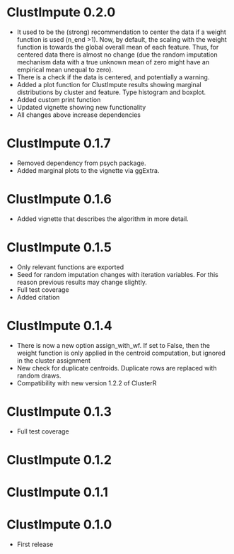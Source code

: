 # ClustImpute 0.2.0

* It used to be the (strong) recommendation to center the data if a weight function is used (n_end >1). Now, by default, the scaling with the weight function is towards the global overall mean of each feature. Thus, for centered data there is almost no change (due the random imputation mechanism data with a true unknown mean of zero might have an empirical mean unequal to zero).
* There is a check if the data is centered, and potentially a warning.
* Added a plot function for ClustImpute results showing marginal distributions by cluster and feature. Type histogram and boxplot.
* Added custom print function
* Updated vignette showing new functionality
* All changes above increase dependencies

# ClustImpute 0.1.7

* Removed dependency from psych package.
* Added marginal plots to the vignette via ggExtra.

# ClustImpute 0.1.6

* Added vignette that describes the algorithm in more detail.

# ClustImpute 0.1.5

* Only relevant functions are exported
* Seed for random imputation changes with iteration variables. For this reason previous results may change slightly.
* Full test coverage
* Added citation

# ClustImpute 0.1.4

* There is now a new option assign_with_wf. If set to False, then the weight function is only applied in the centroid computation, but ignored in the cluster assignment
* New check for duplicate centroids. Duplicate rows are replaced with random draws.
* Compatibility with new version 1.2.2 of ClusterR

# ClustImpute 0.1.3

* Full test coverage

# ClustImpute 0.1.2

# ClustImpute 0.1.1

# ClustImpute 0.1.0

* First release
